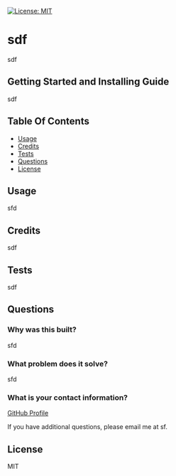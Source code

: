 [![License: MIT](https://img.shields.io/badge/License-MIT-yellow.svg)](https://opensource.org/licenses/MIT)
# sdf

sdf


## Getting Started and Installing Guide

sdf

## Table Of Contents

- [Usage](#usage)
- [Credits](#credits)
- [Tests](#tests)
- [Questions](#questions)
- [License](#license)


## Usage

sfd


## Credits

sdf


## Tests

sdf


## Questions

### Why was this built?

sfd

###  What problem does it solve?

sfd

### What is your contact information?

[GitHub Profile](https://github.com/sfd)

If you have additional questions, please email me at sf.

## License


MIT